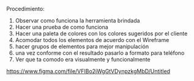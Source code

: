 Procedimiento:
1. Observar como funciona la herramienta brindada
2. Hacer una prueba de como funciona
3. Hacer una paleta de colores con los colores sugeridos por el cliente
4. Acomodar todos los elementos de acuerdo con el Wireframe
5. hacer grupos de elementos para mejor manipulación
6. una vez conforme con el resultado pasarlo a formato para teléfono
7. Ver que ta comodo era visualmente y funcionalmente

https://www.figma.com/file/VFIBo2jWgGtVDynpzkgMbD/Untitled 
